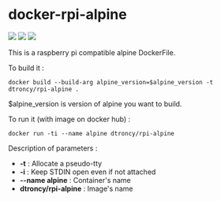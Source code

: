 # docker-rpi-alpine

<img src="https://badgen.net/badge/platform/raspberry%20pi?list=1"/> <a href="https://hub.docker.com/r/dtroncy/rpi-alpine"><img src="https://badgen.net/badge/icon/docker?icon=docker&label"/></a> <a href="https://travis-ci.org/dtroncy/docker-rpi-alpine"><img src="https://badgen.net/travis/babel/babel?icon=travis&label=build"/></a>

This is a raspberry pi compatible alpine DockerFile.

To build it :

    docker build --build-arg alpine_version=$alpine_version -t dtroncy/rpi-alpine .

$alpine_version is version of alpine you want to build.

To run it (with image on docker hub) :

    docker run -ti --name alpine dtroncy/rpi-alpine

Description of parameters :
  - **-t** : Allocate a pseudo-tty
  - **-i** : Keep STDIN open even if not attached
  - **--name alpine** : Container's name
  - **dtroncy/rpi-alpine** : Image's name